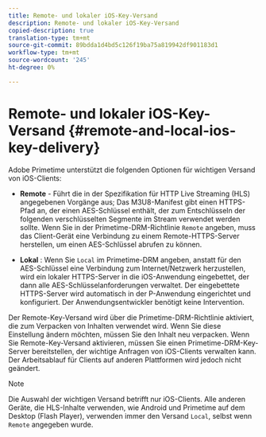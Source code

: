 ```yaml
---
title: Remote- und lokaler iOS-Key-Versand
description: Remote- und lokaler iOS-Key-Versand
copied-description: true
translation-type: tm+mt
source-git-commit: 89bdda1d4bd5c126f19ba75a819942df901183d1
workflow-type: tm+mt
source-wordcount: '245'
ht-degree: 0%

---
```



# Remote- und lokaler iOS-Key-Versand {#remote-and-local-ios-key-delivery}

Adobe Primetime unterstützt die folgenden Optionen für wichtigen Versand von iOS-Clients:

* **Remote**  - Führt die in der Spezifikation für HTTP Live Streaming (HLS) angegebenen Vorgänge aus; Das M3U8-Manifest gibt einen HTTPS-Pfad an, der einen AES-Schlüssel enthält, der zum Entschlüsseln der folgenden verschlüsselten Segmente im Stream verwendet werden sollte. Wenn Sie in der Primetime-DRM-Richtlinie `Remote` angeben, muss das Client-Gerät eine Verbindung zu einem Remote-HTTPS-Server herstellen, um einen AES-Schlüssel abrufen zu können.

* **Lokal** : Wenn Sie  `Local` im Primetime-DRM angeben, anstatt für den AES-Schlüssel eine Verbindung zum Internet/Netzwerk herzustellen, wird ein lokaler HTTPS-Server in die iOS-Anwendung eingebettet, der dann alle AES-Schlüsselanforderungen verwaltet. Der eingebettete HTTPS-Server wird automatisch in der P-Anwendung eingerichtet und konfiguriert. Der Anwendungsentwickler benötigt keine Intervention.

Der Remote-Key-Versand wird über die Primetime-DRM-Richtlinie aktiviert, die zum Verpacken von Inhalten verwendet wird. Wenn Sie diese Einstellung ändern möchten, müssen Sie den Inhalt neu verpacken. Wenn Sie Remote-Key-Versand aktivieren, müssen Sie einen Primetime-DRM-Key-Server bereitstellen, der wichtige Anfragen von iOS-Clients verwalten kann. Der Arbeitsablauf für Clients auf anderen Plattformen wird jedoch nicht geändert.

>[!NOTE]
>
>Die Auswahl der wichtigen Versand betrifft nur iOS-Clients. Alle anderen Geräte, die HLS-Inhalte verwenden, wie Android und Primetime auf dem Desktop (Flash Player), verwenden immer den Versand `Local`, selbst wenn `Remote` angegeben wurde.

